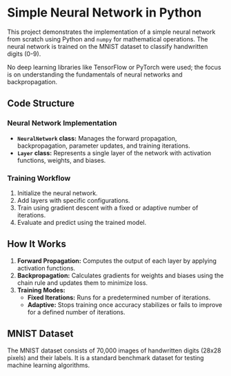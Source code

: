 # Simple Neural Network in Python

This project demonstrates the implementation of a simple neural network from scratch using Python and `numpy` for mathematical operations. The neural network is trained on the MNIST dataset to classify handwritten digits (0-9).

No deep learning libraries like TensorFlow or PyTorch were used; the focus is on understanding the fundamentals of neural networks and backpropagation.

## Code Structure

### Neural Network Implementation
- **`NeuralNetwork` class:** Manages the forward propagation, backpropagation, parameter updates, and training iterations.
- **`Layer` class:** Represents a single layer of the network with activation functions, weights, and biases.

### Training Workflow
1. Initialize the neural network.
2. Add layers with specific configurations.
3. Train using gradient descent with a fixed or adaptive number of iterations.
4. Evaluate and predict using the trained model.


## How It Works

1. **Forward Propagation:** Computes the output of each layer by applying activation functions.
2. **Backpropagation:** Calculates gradients for weights and biases using the chain rule and updates them to minimize loss.
3. **Training Modes:**
   - **Fixed Iterations:** Runs for a predetermined number of iterations.
   - **Adaptive:** Stops training once accuracy stabilizes or fails to improve for a defined number of iterations.

## MNIST Dataset

The MNIST dataset consists of 70,000 images of handwritten digits (28x28 pixels) and their labels. It is a standard benchmark dataset for testing machine learning algorithms.

